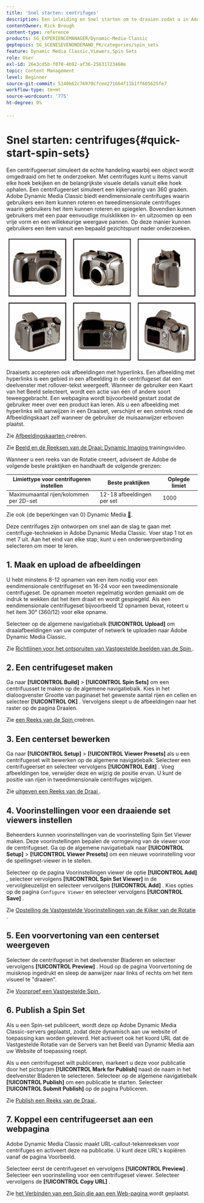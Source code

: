 ```yaml
---
title: 'Snel starten: centrifuges'
description: Een inleiding en Snel starten om te draaien zodat u in Adobe Dynamic Media Classic snel aan de slag kunt.
contentOwner: Rick Brough
content-type: reference
products: SG_EXPERIENCEMANAGER/Dynamic-Media-Classic
geptopics: SG_SCENESEVENONDEMAND_PK/categories/spin_sets
feature: Dynamic Media Classic,Viewers,Spin Sets
role: User
exl-id: 26e3cd5b-f070-4b92-af36-25631723460e
topic: Content Management
level: Beginner
source-git-commit: 5140b62c76970cfcee271664f11b1ff605625fe7
workflow-type: tm+mt
source-wordcount: '775'
ht-degree: 0%

---
```


# Snel starten: centrifuges{#quick-start-spin-sets}

Een centrifugeerset simuleert de echte handeling waarbij een object wordt omgedraaid om het te onderzoeken. Met centrifuges kunt u items vanuit elke hoek bekijken en de belangrijkste visuele details vanuit elke hoek ophalen. Een centrifugeerset simuleert een kijkervaring van 360 graden. Adobe Dynamic Media Classic biedt eendimensionale centrifuges waarin gebruikers een item kunnen roteren en tweedimensionale centrifuges waarin gebruikers het item kunnen roteren en spiegelen. Bovendien kunnen gebruikers met een paar eenvoudige muisklikken in- en uitzoomen op een vrije vorm en een willekeurige weergave pannen. Op deze manier kunnen gebruikers een item vanuit een bepaald gezichtspunt nader onderzoeken.

![ Beelden voor een Reeks van de Draai.](/help/using/assets/spin_set.png)

Draaisets accepteren ook afbeeldingen met hyperlinks. Een afbeelding met hyperlinks is een gebied in een afbeelding in de centrifugeset dat een deelvenster met rollover-tekst weergeeft. Wanneer de gebruiker een Kaart van het Beeld selecteert, wordt een actie van één of andere soort teweeggebracht. Een webpagina wordt bijvoorbeeld gestart zodat de gebruiker meer over een product kan leren. Als u een afbeelding met hyperlinks wilt aanwijzen in een Draaiset, verschijnt er een omtrek rond de Afbeeldingskaart zelf wanneer de gebruiker de muisaanwijzer erboven plaatst.

Zie [ Afbeeldingskaarten ](creating-image-maps.md) creëren.

Zie [ Beeld en de Reeksen van de Draai: Dynamic Imaging ](https://s7d5.scene7.com/s7viewers/html5/VideoViewer.html?videoserverurl=https://s7d5.scene7.com/is/content/&amp;emailurl=https://s7d5.scene7.com/s7/emailFriend&amp;serverUrl=https://s7d5.scene7.com/is/image/&amp;config=Scene7SharedAssets/Universal_HTML5_Video&amp;contenturl=https://s7d5.scene7.com/skins/&amp;asset=S7tutorials/556_Image%20&amp;%20Spin%20Sets_converted%20renamed_Dynamic%20Imaging-AVS) trainingsvideo.

Wanneer u een reeks van de Rotatie creeert, adviseert de Adobe de volgende beste praktijken en handhaaft de volgende grenzen:

| Limiettype voor centrifugeren instellen | Beste praktijken | Oplegde limiet |
| --- | --- | --- |
| Maximumaantal rijen/kolommen per 2D-set | 12-18 afbeeldingen per set | 1000 |

Zie ook {de beperkingen van 0} Dynamic Media [&#128279;](/help/using/limitations.md).

Deze centrifuges zijn ontworpen om snel aan de slag te gaan met centrifuge-technieken in Adobe Dynamic Media Classic. Voer stap 1 tot en met 7 uit. Aan het eind van elke stap, kunt u een onderwerpverbinding selecteren om meer te leren.

## 1. Maak en upload de afbeeldingen

U hebt minstens 8-12 opnamen van een item nodig voor een eendimensionale centrifugeset en 16-24 voor een tweedimensionale centrifugeset. De opnamen moeten regelmatig worden gemaakt om de indruk te wekken dat het item draait en wordt gespiegeld. Als een eendimensionale centrifugeset bijvoorbeeld 12 opnamen bevat, roteert u het item 30° (360/12) voor elke opname.

Selecteer op de algemene navigatiebalk **[!UICONTROL Upload]** om draaiafbeeldingen van uw computer of netwerk te uploaden naar Adobe Dynamic Media Classic.

Zie [ Richtlijnen voor het ontspruiten van Vastgestelde beelden van de Spin ](creating-spin-set.md#guidelines-for-shooting-spin-set-images).

## 2. Een centrifugeset maken

Ga naar **[!UICONTROL Build]** > **[!UICONTROL Spin Sets]** om een centrifuusset te maken op de algemene navigatiebalk. Kies in het dialoogvenster Grootte van paginaset het gewenste aantal rijen en cellen en selecteer **[!UICONTROL OK]** . Vervolgens sleept u de afbeeldingen naar het raster op de pagina Draaien.

Zie [ een Reeks van de Spin ](creating-spin-set.md#creating-a-spin-set) creëren.

## 3. Een centerset bewerken

Ga naar **[!UICONTROL Setup]** > **[!UICONTROL Viewer Presets]** als u een centrifugeset wilt bewerken op de algemene navigatiebalk. Selecteer een centrifugeerset en selecteer vervolgens **[!UICONTROL Edit]** . Voeg afbeeldingen toe, verwijder deze en wijzig de positie ervan. U kunt de positie van rijen in tweedimensionale centrifuges wijzigen.

Zie [ uitgeven een Reeks van de Draai ](creating-spin-set.md#editing-a-spin-set).

## 4. Voorinstellingen voor een draaiende set viewers instellen

Beheerders kunnen voorinstellingen van de voorinstelling Spin Set Viewer maken. Deze voorinstellingen bepalen de vormgeving van de viewer voor de centrifugeset. Ga op de algemene navigatiebalk naar **[!UICONTROL Setup]** > **[!UICONTROL Viewer Presets]** om een nieuwe voorinstelling voor de spellingset-viewer in te stellen.

Selecteer op de pagina Voorinstellingen viewer de optie **[!UICONTROL Add]** , selecteer vervolgens **[!UICONTROL Spin Set Viewer]** in de vervolgkeuzelijst en selecteer vervolgens **[!UICONTROL Add]** . Kies opties op de pagina `Configure Viewer` en selecteer vervolgens **[!UICONTROL Save]** .

Zie [ Opstelling de Vastgestelde Voorinstellingen van de Kijker van de Rotatie ](setting-spin-set-viewer-presets.md#setting-up-spin-set-viewer-presets).

## 5. Een voorvertoning van een centerset weergeven

Selecteer de centrifugeset in het deelvenster Bladeren en selecteer vervolgens **[!UICONTROL Preview]** . Houd op de pagina Voorvertoning de muisknop ingedrukt en sleep de aanwijzer naar links of rechts om het item visueel te &quot;draaien&quot;.

Zie [ Voorproef een Vastgestelde Spin ](previewing-spin-set.md#previewing-a-spin-set).

## 6. Publish a Spin Set

Als u een Spin-set publiceert, wordt deze op Adobe Dynamic Media Classic-servers geplaatst, zodat deze dynamisch aan uw website of toepassing kan worden geleverd. Het activeert ook het koord URL dat de Vastgestelde Rotatie van de Servers van het Beeld van Dynamic Media aan uw Website of toepassing roept.

Als u een centrifugeset wilt publiceren, markeert u deze voor publicatie door het pictogram **[!UICONTROL Mark for Publish]** naast de naam in het deelvenster Bladeren te selecteren. Selecteer op de algemene navigatiebalk **[!UICONTROL Publish]** om een publicatie te starten. Selecteer **[!UICONTROL Submit Publish]** op de pagina Publiceren.

Zie [ Publish een Reeks van de Draai ](publishing-spin-set.md#publishing-a-spin-set).

## 7. Koppel een centrifugeerset aan een webpagina

Adobe Dynamic Media Classic maakt URL-callout-tekenreeksen voor centrifuges en activeert deze na publicatie. U kunt deze URL&#39;s kopiëren vanaf de pagina Voorbeeld.

Selecteer eerst de centrifugeset en vervolgens **[!UICONTROL Preview]** . Selecteer een voorinstelling voor een centrifugeset viewer. Selecteer vervolgens de **[!UICONTROL Copy URL]** .

Zie [ het Verbinden van een Spin die aan een Web-pagina ](linking-spin-set-web-page.md#linking-a-spin-set-to-a-web-page) wordt geplaatst.
